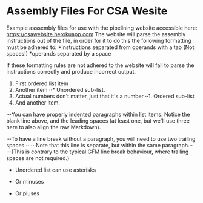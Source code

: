 # Assembly Files For CSA Wesite
Example asssembly files for use with the pipelining website accessible here: https://csawebsite.herokuapp.com
The website will parse the assembly instructions out of the file, in order for it to do this the following formatting must be adhered to:
*Instructions separated from operands with a tab (Not spaces!)
*operands separated by a space

If these formatting rules are not adhered to the website will fail to parse the instructions correctly and produce incorrect output.


1. First ordered list item
2. Another item
⋅⋅* Unordered sub-list. 
1. Actual numbers don't matter, just that it's a number
⋅⋅1. Ordered sub-list
4. And another item.

⋅⋅⋅You can have properly indented paragraphs within list items. Notice the blank line above, and the leading spaces (at least one, but we'll use three here to also align the raw Markdown).

⋅⋅⋅To have a line break without a paragraph, you will need to use two trailing spaces.⋅⋅
⋅⋅⋅Note that this line is separate, but within the same paragraph.⋅⋅
⋅⋅⋅(This is contrary to the typical GFM line break behaviour, where trailing spaces are not required.)

* Unordered list can use asterisks
- Or minuses
+ Or pluses
